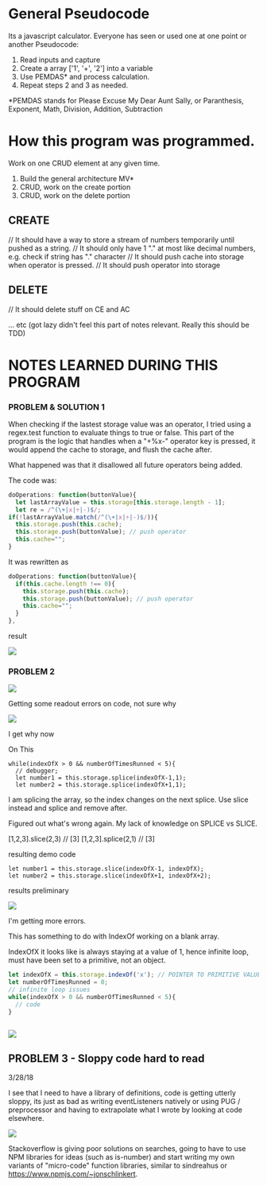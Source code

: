 # General Pseudocode

Its a javascript calculator. Everyone has seen or used one at one point or another
Pseudocode:

1. Read inputs and capture
2. Create a array ['1', '+', '2'] into a variable
3. Use PEMDAS\* and process calculation.
4. Repeat steps 2 and 3 as needed.

\*PEMDAS stands for Please Excuse My Dear Aunt Sally, or
Paranthesis, Exponent, Math, Division, Addition, Subtraction

# How this program was programmed.

Work on one CRUD element at any given time.

1. Build the general architecture MV*
2. CRUD, work on the create portion
3. CRUD, work on the delete portion

## CREATE
// It should have a way to store a stream of numbers temporarily until pushed as a string.
// It should only have 1 "." at most like decimal numbers, e.g. check if string has "." character
// It should push cache into storage when operator is pressed.
// It should push operator into storage

## DELETE
// It should delete stuff on CE and AC

... etc (got lazy didn't feel this part of notes relevant. Really this should be TDD)


# NOTES LEARNED DURING THIS PROGRAM

### PROBLEM & SOLUTION 1

When checking if the lastest storage value was an operator, I tried using a regex.test function to evaluate things to true or false. This part of the program
is the logic that handles when a "+%x-" operator key is pressed, it would append the cache to storage, and flush the cache after.

What happened was that it disallowed all future operators being added.

The code was:

```javascript
doOperations: function(buttonValue){
  let lastArrayValue = this.storage[this.storage.length - 1];
  let re = /^(\+|x|÷|-)$/;
if(!lastArrayValue.match(/^(\+|x|÷|-)$/)){
  this.storage.push(this.cache);
  this.storage.push(buttonValue); // push operator
  this.cache="";
}
```

It was rewritten as

```javascript
doOperations: function(buttonValue){
  if(this.cache.length !== 0){
    this.storage.push(this.cache);
    this.storage.push(buttonValue); // push operator
    this.cache="";
  }
},
```

result

![](https://i.imgur.com/ynJhyWQ.gif)

### PROBLEM 2

![](https://i.imgur.com/nRGhzRb.png)

Getting some readout errors on code, not sure why

![](https://i.imgur.com/AF2XXfO.png)

I get why now

On This

```
while(indexOfX > 0 && numberOfTimesRunned < 5){
  // debugger;
  let number1 = this.storage.splice(indexOfX-1,1);
  let number2 = this.storage.splice(indexOfX+1,1);
```

I am splicing the array, so the index changes on the next splice.
Use slice instead and splice and remove after.

Figured out what's wrong again. My lack of knowledge on SPLICE vs SLICE.

[1,2,3].slice(2,3) // [3]
[1,2,3].splice(2,1) // [3]

resulting demo code
```
let number1 = this.storage.slice(indexOfX-1, indexOfX);
let number2 = this.storage.slice(indexOfX+1, indexOfX+2);
```

results preliminary

![](https://i.imgur.com/T3Nk8Qn.png)

I'm getting more errors.

This has something to do with IndexOf working on a blank array.

IndexOfX it looks like is always staying at a value of 1, hence infinite loop, must have been set to a primitive, not an object.

```javascript
let indexOfX = this.storage.indexOf('x'); // POINTER TO PRIMITIVE VALUE NOT OBJECT
let numberOfTimesRunned = 0;
// infinite loop issues
while(indexOfX > 0 && numberOfTimesRunned < 5){
  // code
}
```

  ```

  ```

![](https://i.imgur.com/vaz75ia.png)


## PROBLEM 3 - Sloppy code hard to read
3/28/18

I see that I need to have a library of definitions, code is getting utterly sloppy, its just as bad as writing eventListeners natively or using PUG / preprocessor and having to extrapolate what I wrote by looking at code elsewhere.

![](https://i.imgur.com/Psu71jp.png)

Stackoverflow is giving poor solutions on searches, going to have to use NPM libraries for ideas (such as is-number) and start writing my own variants of "micro-code" function libraries, similar to sindreahus or https://www.npmjs.com/~jonschlinkert.

